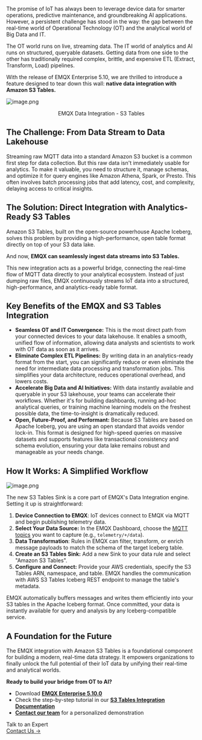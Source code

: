 The promise of IoT has always been to leverage device data for smarter operations, predictive maintenance, and groundbreaking AI applications. However, a persistent challenge has stood in the way: the gap between the real-time world of Operational Technology (OT) and the analytical world of Big Data and IT.

The OT world runs on live, streaming data. The IT world of analytics and AI runs on structured, queryable datasets. Getting data from one side to the other has traditionally required complex, brittle, and expensive ETL (Extract, Transform, Load) pipelines.

With the release of EMQX Enterprise 5.10, we are thrilled to introduce a feature designed to tear down this wall: **native data integration with Amazon S3 Tables.**

![image.png](https://assets.emqx.com/images/56cca3be309b4cd9e8bc6c8c0e91d821.png)

<center>EMQX Data Integration - S3 Tables</center>

## The Challenge: From Data Stream to Data Lakehouse

Streaming raw MQTT data into a standard Amazon S3 bucket is a common first step for data collection. But this raw data isn't immediately usable for analytics. To make it valuable, you need to structure it, manage schemas, and optimize it for query engines like Amazon Athena, Spark, or Presto. This often involves batch processing jobs that add latency, cost, and complexity, delaying access to critical insights.

## The Solution: Direct Integration with Analytics-Ready S3 Tables

Amazon S3 Tables, built on the open-source powerhouse Apache Iceberg, solves this problem by providing a high-performance, open table format directly on top of your S3 data lake.

And now, **EMQX can seamlessly ingest data streams into S3 Tables.**

This new integration acts as a powerful bridge, connecting the real-time flow of MQTT data directly to your analytical ecosystem. Instead of just dumping raw files, EMQX continuously streams IoT data into a structured, high-performance, and analytics-ready table format.

## Key Benefits of the EMQX and S3 Tables Integration

- **Seamless OT and IT Convergence:** This is the most direct path from your connected devices to your data lakehouse. It enables a smooth, unified flow of information, allowing data analysts and scientists to work with OT data as soon as it arrives.
- **Eliminate Complex ETL Pipelines:** By writing data in an analytics-ready format from the start, you can significantly reduce or even eliminate the need for intermediate data processing and transformation jobs. This simplifies your data architecture, reduces operational overhead, and lowers costs.
- **Accelerate Big Data and AI Initiatives:** With data instantly available and queryable in your S3 lakehouse, your teams can accelerate their workflows. Whether it's for building dashboards, running ad-hoc analytical queries, or training machine learning models on the freshest possible data, the time-to-insight is dramatically reduced.
- **Open, Future-Proof, and Performant:** Because S3 Tables are based on Apache Iceberg, you are using an open standard that avoids vendor lock-in. This format is designed for high-speed queries on massive datasets and supports features like transactional consistency and schema evolution, ensuring your data lake remains robust and manageable as your needs change.

## How It Works: A Simplified Workflow

![image.png](https://assets.emqx.com/images/cf42bb8d2d915e3cbf5e088697f0b70a.png)

The new S3 Tables Sink is a core part of EMQX's Data Integration engine. Setting it up is straightforward:

1. **Device Connection to EMQX**: IoT devices connect to EMQX via MQTT and begin publishing telemetry data.
2. **Select Your Data Source:** In the EMQX Dashboard, choose the [MQTT topics](https://www.emqx.com/en/blog/advanced-features-of-mqtt-topics) you want to capture (e.g., `telemetry/+/data`).
3. **Data Transformation**: Rules in EMQX can filter, transform, or enrich message payloads to match the schema of the target Iceberg table.
4. **Create an S3 Tables Sink:** Add a new Sink to your data rule and select "Amazon S3 Tables".
5. **Configure and Connect:** Provide your AWS credentials, specify the S3 Tables ARN, namespace, and table. EMQX handles the communication with AWS S3 Tables Iceberg REST endpoint to manage the table's metadata.

EMQX automatically buffers messages and writes them efficiently into your S3 tables in the Apache Iceberg format. Once committed, your data is instantly available for query and analysis by any Iceberg-compatible service.

## A Foundation for the Future

The EMQX integration with Amazon S3 Tables is a foundational component for building a modern, real-time data strategy. It empowers organizations to finally unlock the full potential of their IoT data by unifying their real-time and analytical worlds.

**Ready to build your bridge from OT to AI?**

- Download [**EMQX Enterprise 5.10.0**](https://www.emqx.com/en/downloads-and-install/enterprise)
- Check the step-by-step tutorial in our [**S3 Tables Integration Documentation**](https://docs.emqx.com/en/emqx/latest/data-integration/s3-tables.html)
- [**Contact our team**](https://www.emqx.com/en/contact?product=emqx) for a personalized demonstration



<section class="promotion">
    <div>
        Talk to an Expert
    </div>
    <a href="https://www.emqx.com/en/contact?product=solutions" class="button is-gradient">Contact Us →</a>
</section>
